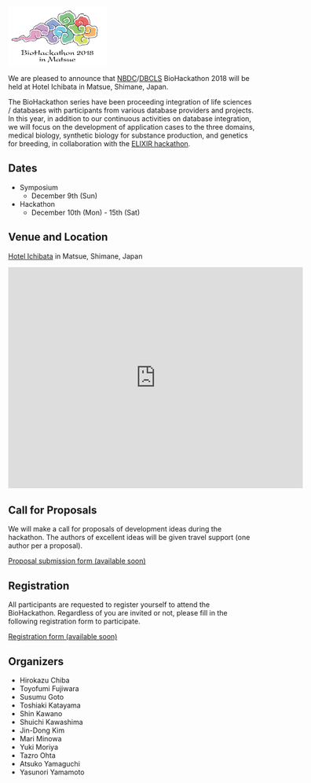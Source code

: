![Supercool hackathon logo](images/bh18-logo.png)

We are pleased to announce that [NBDC](https://biosciencedbc.jp/en/)/[DBCLS](https://dbcls.rois.ac.jp/index-en.html) BioHackathon 2018 will be held at Hotel Ichibata in Matsue, Shimane, Japan.

The BioHackathon series have been proceeding integration of life sciences /  databases with participants from various database providers and projects.
In this year, in addition to our continuous activities on database integration, we will focus on  the development of application cases to the three domains, medical biology, synthetic biology for substance production, and genetics for breeding, in collaboration with the [ELIXIR hackathon](http://bh2018paris.info/).

## Dates

- Symposium
  - December 9th (Sun)
- Hackathon
  - December 10th (Mon) - 15th (Sat)

## Venue and Location

[Hotel Ichibata](https://www.ichibata.co.jp/hotel/) in Matsue, Shimane, Japan

<iframe src="https://www.google.com/maps/embed?pb=!1m18!1m12!1m3!1d3249.5430450989948!2d133.0432376150299!3d35.46610564934782!2m3!1f0!2f0!3f0!3m2!1i1024!2i768!4f13.1!3m3!1m2!1s0x35570516fa20a835%3A0xddd5733c8531e9e!2z44Ob44OG44Or5LiA55WR!5e0!3m2!1sja!2sjp!4v1532657725603" width="600" height="450" frameborder="0" style="border:0" allowfullscreen></iframe>

## Call for Proposals

We will make a call for proposals of development ideas during the hackathon. The authors of excellent ideas will be given travel support (one author per a proposal).

[Proposal submission form (available soon)]()

## Registration

All participants are requested to register yourself to attend the BioHackathon. Regardless of you are invited or not, please fill in the following registration form to participate.

[Registration form (available soon)]()

## Organizers

- Hirokazu Chiba
- Toyofumi Fujiwara
- Susumu Goto
- Toshiaki Katayama
- Shin Kawano
- Shuichi Kawashima
- Jin-Dong Kim
- Mari Minowa
- Yuki Moriya
- Tazro Ohta
- Atsuko Yamaguchi
- Yasunori Yamamoto
